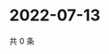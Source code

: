 # 2022-07-13

共 0 条

<!-- BEGIN WEIBO -->
<!-- 最后更新时间 Wed Jul 13 2022 13:11:27 GMT+0800 (China Standard Time) -->

<!-- END WEIBO -->
